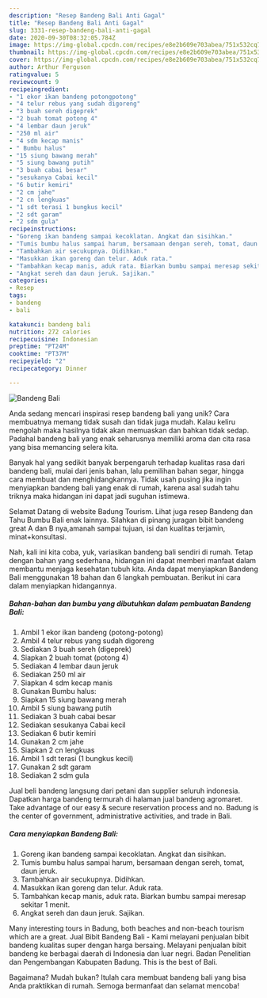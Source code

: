 ```yaml
---
description: "Resep Bandeng Bali Anti Gagal"
title: "Resep Bandeng Bali Anti Gagal"
slug: 3331-resep-bandeng-bali-anti-gagal
date: 2020-09-30T08:32:05.784Z
image: https://img-global.cpcdn.com/recipes/e8e2b609e703abea/751x532cq70/bandeng-bali-foto-resep-utama.jpg
thumbnail: https://img-global.cpcdn.com/recipes/e8e2b609e703abea/751x532cq70/bandeng-bali-foto-resep-utama.jpg
cover: https://img-global.cpcdn.com/recipes/e8e2b609e703abea/751x532cq70/bandeng-bali-foto-resep-utama.jpg
author: Arthur Ferguson
ratingvalue: 5
reviewcount: 9
recipeingredient:
- "1 ekor ikan bandeng potongpotong"
- "4 telur rebus yang sudah digoreng"
- "3 buah sereh digeprek"
- "2 buah tomat potong 4"
- "4 lembar daun jeruk"
- "250 ml air"
- "4 sdm kecap manis"
- " Bumbu halus"
- "15 siung bawang merah"
- "5 siung bawang putih"
- "3 buah cabai besar"
- "sesukanya Cabai kecil"
- "6 butir kemiri"
- "2 cm jahe"
- "2 cn lengkuas"
- "1 sdt terasi 1 bungkus kecil"
- "2 sdt garam"
- "2 sdm gula"
recipeinstructions:
- "Goreng ikan bandeng sampai kecoklatan. Angkat dan sisihkan."
- "Tumis bumbu halus sampai harum, bersamaan dengan sereh, tomat, daun jeruk."
- "Tambahkan air secukupnya. Didihkan."
- "Masukkan ikan goreng dan telur. Aduk rata."
- "Tambahkan kecap manis, aduk rata. Biarkan bumbu sampai meresap sekitar 1 menit."
- "Angkat sereh dan daun jeruk. Sajikan."
categories:
- Resep
tags:
- bandeng
- bali

katakunci: bandeng bali 
nutrition: 272 calories
recipecuisine: Indonesian
preptime: "PT24M"
cooktime: "PT37M"
recipeyield: "2"
recipecategory: Dinner

---
```



![Bandeng Bali](https://img-global.cpcdn.com/recipes/e8e2b609e703abea/751x532cq70/bandeng-bali-foto-resep-utama.jpg)

Anda sedang mencari inspirasi resep bandeng bali yang unik? Cara membuatnya memang tidak susah dan tidak juga mudah. Kalau keliru mengolah maka hasilnya tidak akan memuaskan dan bahkan tidak sedap. Padahal bandeng bali yang enak seharusnya memiliki aroma dan cita rasa yang bisa memancing selera kita.

Banyak hal yang sedikit banyak berpengaruh terhadap kualitas rasa dari bandeng bali, mulai dari jenis bahan, lalu pemilihan bahan segar, hingga cara membuat dan menghidangkannya. Tidak usah pusing jika ingin menyiapkan bandeng bali yang enak di rumah, karena asal sudah tahu triknya maka hidangan ini dapat jadi suguhan istimewa.

Selamat Datang di website Badung Tourism. Lihat juga resep Bandeng dan Tahu Bumbu Bali enak lainnya. Silahkan di pinang juragan bibit bandeng great A dan B nya,amanah sampai tujuan, isi dan kualitas terjamin, minat+konsultasi.


Nah, kali ini kita coba, yuk, variasikan bandeng bali sendiri di rumah. Tetap dengan bahan yang sederhana, hidangan ini dapat memberi manfaat dalam membantu menjaga kesehatan tubuh kita. Anda dapat menyiapkan Bandeng Bali menggunakan 18 bahan dan 6 langkah pembuatan. Berikut ini cara dalam menyiapkan hidangannya.

<!--inarticleads1-->

##### Bahan-bahan dan bumbu yang dibutuhkan dalam pembuatan Bandeng Bali:

1. Ambil 1 ekor ikan bandeng (potong-potong)
1. Ambil 4 telur rebus yang sudah digoreng
1. Sediakan 3 buah sereh (digeprek)
1. Siapkan 2 buah tomat (potong 4)
1. Sediakan 4 lembar daun jeruk
1. Sediakan 250 ml air
1. Siapkan 4 sdm kecap manis
1. Gunakan  Bumbu halus:
1. Siapkan 15 siung bawang merah
1. Ambil 5 siung bawang putih
1. Sediakan 3 buah cabai besar
1. Sediakan sesukanya Cabai kecil
1. Sediakan 6 butir kemiri
1. Gunakan 2 cm jahe
1. Siapkan 2 cn lengkuas
1. Ambil 1 sdt terasi (1 bungkus kecil)
1. Gunakan 2 sdt garam
1. Sediakan 2 sdm gula


Jual beli bandeng langsung dari petani dan supplier seluruh indonesia. Dapatkan harga bandeng termurah di halaman jual bandeng agromaret. Take advantage of our easy &amp; secure reservation process and no. Badung is the center of government, administrative activities, and trade in Bali. 

<!--inarticleads2-->

##### Cara menyiapkan Bandeng Bali:

1. Goreng ikan bandeng sampai kecoklatan. Angkat dan sisihkan.
1. Tumis bumbu halus sampai harum, bersamaan dengan sereh, tomat, daun jeruk.
1. Tambahkan air secukupnya. Didihkan.
1. Masukkan ikan goreng dan telur. Aduk rata.
1. Tambahkan kecap manis, aduk rata. Biarkan bumbu sampai meresap sekitar 1 menit.
1. Angkat sereh dan daun jeruk. Sajikan.


Many interesting tours in Badung, both beaches and non-beach tourism which are a great. Jual Bibit Bandeng Bali - Kami melayani penjualan bibit bandeng kualitas super dengan harga bersaing. Melayani penjualan bibit bandeng ke berbagai daerah di Indonesia dan luar negri. Badan Penelitian dan Pengembangan Kabupaten Badung. This is the best of Bali. 

Bagaimana? Mudah bukan? Itulah cara membuat bandeng bali yang bisa Anda praktikkan di rumah. Semoga bermanfaat dan selamat mencoba!
